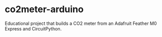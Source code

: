 # co2meter-arduino
Educational project that builds a CO2 meter from an Adafruit Feather M0 Express and CircuitPython.
